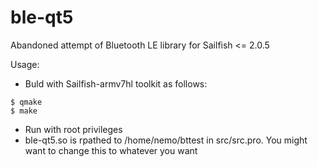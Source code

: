 # ble-qt5
Abandoned attempt of Bluetooth LE library for Sailfish &lt;= 2.0.5

Usage: 

* Buld with Sailfish-armv7hl toolkit as follows:

```
$ qmake
$ make
```

* Run with root privileges 
* ble-qt5.so is rpathed to /home/nemo/bttest in src/src.pro. You might want to change this to whatever you want
